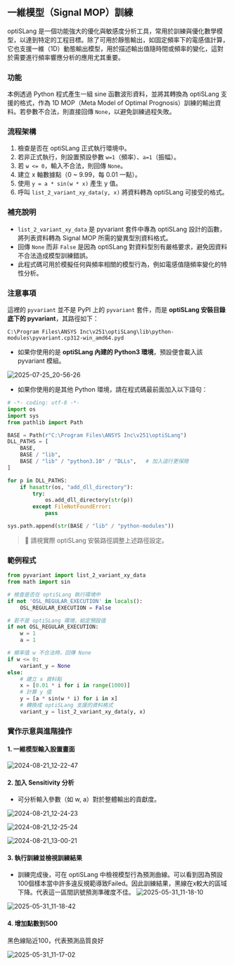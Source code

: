 ## 一維模型（Signal MOP）訓練

optiSLang 是一個功能強大的優化與敏感度分析工具，常用於訓練與優化數學模型，以達到特定的工程目標。除了可用於靜態輸出，如固定頻率下的電感值計算，它也支援一維（1D）動態輸出模型，用於描述輸出值隨時間或頻率的變化，這對於需要進行頻率響應分析的應用尤其重要。

### 功能

本例透過 Python 程式產生一組 sine 函數波形資料，並將其轉換為 optiSLang 支援的格式，作為 1D MOP（Meta Model of Optimal Prognosis）訓練的輸出資料。若參數不合法，則直接回傳 `None`，以避免訓練過程失敗。

### 流程架構

1. 檢查是否在 optiSLang 正式執行環境中。
2. 若非正式執行，則設置預設參數 `w=1`（頻率）、`a=1`（振幅）。
3. 若 `w <= 0`，輸入不合法，則回傳 `None`。
4. 建立 x 軸數據點（0 \~ 9.99，每 0.01 一點）。
5. 使用 `y = a * sin(w * x)` 產生 y 值。
6. 呼叫 `list_2_variant_xy_data(y, x)` 將資料轉為 optiSLang 可接受的格式。

### 補充說明

* `list_2_variant_xy_data` 是 pyvariant 套件中專為 optiSLang 設計的函數，將列表資料轉為 Signal MOP 所需的變異型別資料格式。
* 回傳 `None` 而非 `False` 是因為 optiSLang 對資料型別有嚴格要求，避免因資料不合法造成模型訓練錯誤。
* 此程式碼可用於模擬任何與頻率相關的模型行為，例如電感值隨頻率變化的特性分析。
### 注意事項

這裡的 `pyvariant` 並不是 PyPI 上的 `pyvariant` 套件，而是 **optiSLang 安裝目錄底下的 pyvariant**，其路徑如下：

```
C:\Program Files\ANSYS Inc\v251\optiSLang\lib\python-modules\pyvariant.cp312-win_amd64.pyd
```

* 如果你使用的是 **optiSLang 內建的 Python3 環境**，預設便會載入該 pyvariant 模組。

![2025-07-25_20-56-26](/assets/2025-07-25_20-56-26.png)
* 如果你使用的是其他 Python 環境，請在程式碼最前面加入以下語句：

```python
# -*- coding: utf-8 -*-
import os
import sys
from pathlib import Path

BASE = Path(r"C:\Program Files\ANSYS Inc\v251\optiSLang")
DLL_PATHS = [
    BASE,
    BASE / "lib",
    BASE / "lib" / "python3.10" / "DLLs",   # 加入這行更保險
]

for p in DLL_PATHS:
    if hasattr(os, "add_dll_directory"):
        try:
            os.add_dll_directory(str(p))
        except FileNotFoundError:
            pass

sys.path.append(str(BASE / "lib" / "python-modules"))
```
> 📌 請視實際 optiSLang 安裝路徑調整上述路徑設定。


### 範例程式

```python
from pyvariant import list_2_variant_xy_data
from math import sin

# 檢查是否在 optiSLang 執行環境中
if not 'OSL_REGULAR_EXECUTION' in locals(): 
    OSL_REGULAR_EXECUTION = False

# 若不是 optiSLang 環境，給定預設值
if not OSL_REGULAR_EXECUTION:
    w = 1
    a = 1

# 頻率值 w 不合法時，回傳 None
if w <= 0:
    variant_y = None
else:
    # 建立 x 資料點
    x = [0.01 * i for i in range(1000)]
    # 計算 y 值
    y = [a * sin(w * i) for i in x]
    # 轉換成 optiSLang 支援的資料格式
    variant_y = list_2_variant_xy_data(y, x)
```

### 實作示意與進階操作

#### 1. 一維模型輸入設置畫面

![2024-08-21\_12-22-47](/assets/2024-08-21_12-22-47.png)

#### 2. 加入 Sensitivity 分析

* 可分析輸入參數（如 w, a）對於整體輸出的貢獻度。

![2024-08-21\_12-24-23](/assets/2024-08-21_12-24-23.png)


![2024-08-21\_12-25-24](/assets/2024-08-21_12-25-24.png)


![2024-08-21\_13-00-21](/assets/2024-08-21_13-00-21_o5vk5q2ih.png)


#### 3. 執行訓練並檢視訓練結果

* 訓練完成後，可在 optiSLang 中檢視模型行為預測曲線。可以看到因為預設100個樣本當中許多違反規範導致Failed。因此訓練結果，黑線在x較大的區域下降。代表這一區間訊號預測準確度不佳。
![2025-05-31_11-18-10](/assets/2025-05-31_11-18-10.png)

![2025-05-31_11-18-42](/assets/2025-05-31_11-18-42.png)


#### 4. 增加點數到500
黑色線貼近100，代表預測品質良好

![2025-05-31_11-17-02](/assets/2025-05-31_11-17-02.png)